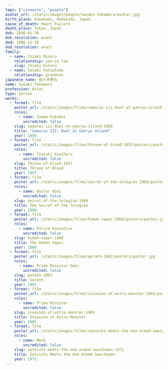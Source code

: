 ```yaml
---
tags: ["cineaste", "people"]
avatar_url: /static/images/people/sasaki-takamaru/avatar.jpg
birth_place: Kawakami, Hokkaido, Japan
cause_of_death: Heart Failure
death_place: Tokyo, Japan
dob: 1898-01-30
dob_resolution: exact
dod: 1986-12-28
dod_resolution: exact
family:
  - name: Chiaki Minoru
    relationship: son-in-law
    slug: chiaki-minoru
  - name: Sasaki Katsuhiko
    relationship: grandson
japanese_name: 佐々木孝丸
name: Sasaki Takamaru
profession: Actor
type: person
works:
  - format: film
    poster_url: /static/images/films/samurai-iii-duel-at-ganryu-island-1956/posters/poster.jpg
    roles:
      - name: Iwama Kakubei
        uncredited: false
    slug: samurai-iii-duel-at-ganryu-island-1956
    title: "Samurai III: Duel at Ganryu Island"
    year: 1956
  - format: film
    poster_url: /static/images/films/throne-of-blood-1957/posters/poster.jpg
    roles:
      - name: Tsuzuki Kuniharu
        uncredited: false
    slug: throne-of-blood-1957
    title: Throne of Blood
    year: 1957
  - format: film
    poster_url: /static/images/films/secret-of-the-telegian-1960/posters/poster.jpg
    roles:
      - name: Doctor Niki
        uncredited: false
    slug: secret-of-the-telegian-1960
    title: The Secret of the Telegian
    year: 1960
  - format: film
    poster_url: /static/images/films/human-vapor-1960/posters/poster.jpg
    roles:
      - name: Police Executive
        uncredited: false
    slug: human-vapor-1960
    title: The Human Vapor
    year: 1960
  - format: film
    poster_url: /static/images/films/gorath-1962/posters/poster.jpg
    roles:
      - name: Prime Minister Seki
        uncredited: false
    slug: gorath-1962
    title: Gorath
    year: 1962
  - format: film
    poster_url: /static/images/films/invasion-of-astro-monster-1965/posters/poster.jpg
    roles:
      - name: Prime Minister
        uncredited: false
    slug: invasion-of-astro-monster-1965
    title: Invasion of Astro-Monster
    year: 1965
  - format: film
    poster_url: /static/images/films/zatoichi-meets-the-one-armed-swordsman-1971/posters/poster.jpg
    roles:
      - name: Monk
        uncredited: false
    slug: zatoichi-meets-the-one-armed-swordsman-1971
    title: Zatoichi Meets the One-Armed Swordsman
    year: 1971
---
```

